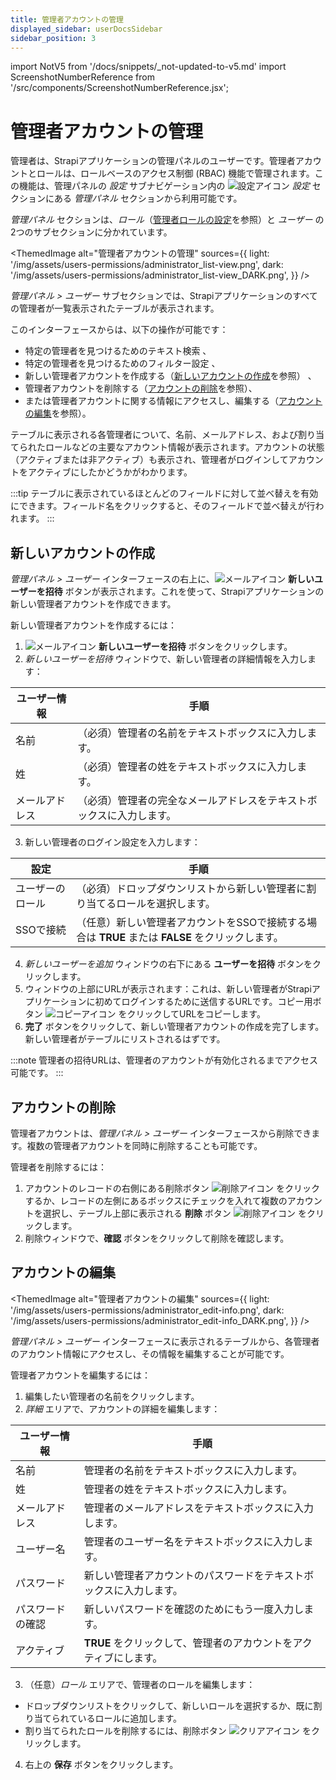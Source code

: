 ```yaml
---
title: 管理者アカウントの管理
displayed_sidebar: userDocsSidebar
sidebar_position: 3
---
```


import NotV5 from '/docs/snippets/_not-updated-to-v5.md'
import ScreenshotNumberReference from '/src/components/ScreenshotNumberReference.jsx';

# 管理者アカウントの管理

管理者は、Strapiアプリケーションの管理パネルのユーザーです。管理者アカウントとロールは、ロールベースのアクセス制御 (RBAC) 機能で管理されます。この機能は、管理パネルの *設定* サブナビゲーション内の ![設定アイコン](/img/assets/icons/v5/Cog.svg) _設定_ セクションにある *管理パネル* セクションから利用可能です。

*管理パネル* セクションは、*ロール*（[管理者ロールの設定](configuring-administrator-roles.md)を参照）と *ユーザー* の2つのサブセクションに分かれています。

<ThemedImage
  alt="管理者アカウントの管理"
  sources={{
    light: '/img/assets/users-permissions/administrator_list-view.png',
    dark: '/img/assets/users-permissions/administrator_list-view_DARK.png',
  }}
/>

*管理パネル > ユーザー* サブセクションでは、Strapiアプリケーションのすべての管理者が一覧表示されたテーブルが表示されます。

このインターフェースからは、以下の操作が可能です：

- 特定の管理者を見つけるためのテキスト検索 <ScreenshotNumberReference number="1" />、
- 特定の管理者を見つけるためのフィルター設定 <ScreenshotNumberReference number="2" />、
- 新しい管理者アカウントを作成する（[新しいアカウントの作成](#creating-a-new-account)を参照） <ScreenshotNumberReference number="3" />、
- 管理者アカウントを削除する（[アカウントの削除](#deleting-an-account)を参照）、
- または管理者アカウントに関する情報にアクセスし、編集する（[アカウントの編集](#editing-an-account)を参照）。

テーブルに表示される各管理者について、名前、メールアドレス、および割り当てられたロールなどの主要なアカウント情報が表示されます。アカウントの状態（アクティブまたは非アクティブ）も表示され、管理者がログインしてアカウントをアクティブにしたかどうかがわかります。

:::tip
テーブルに表示されているほとんどのフィールドに対して並べ替えを有効にできます。フィールド名をクリックすると、そのフィールドで並べ替えが行われます。
:::

## 新しいアカウントの作成

*管理パネル > ユーザー* インターフェースの右上に、![メールアイコン](/img/assets/icons/v5/Mail.svg) **新しいユーザーを招待** ボタンが表示されます。これを使って、Strapiアプリケーションの新しい管理者アカウントを作成できます。

新しい管理者アカウントを作成するには：

1. ![メールアイコン](/img/assets/icons/v5/Mail.svg) **新しいユーザーを招待** ボタンをクリックします。
2. *新しいユーザーを招待* ウィンドウで、新しい管理者の詳細情報を入力します：

  | ユーザー情報  | 手順                                                                         |
  | ------------- | ------------------------------------------------------------------------ |
  | 名前          | （必須）管理者の名前をテキストボックスに入力します。                        |
  | 姓            | （必須）管理者の姓をテキストボックスに入力します。                          |
  | メールアドレス | （必須）管理者の完全なメールアドレスをテキストボックスに入力します。          |

3. 新しい管理者のログイン設定を入力します：

  | 設定               | 手順                                                                                       |
  | ------------------ | ---------------------------------------------------------------------------------------- |
  | ユーザーのロール   | （必須）ドロップダウンリストから新しい管理者に割り当てるロールを選択します。                |
  | SSOで接続          | （任意）新しい管理者アカウントをSSOで接続する場合は **TRUE** または **FALSE** をクリックします。 |

4. *新しいユーザーを追加* ウィンドウの右下にある **ユーザーを招待** ボタンをクリックします。
5. ウィンドウの上部にURLが表示されます：これは、新しい管理者がStrapiアプリケーションに初めてログインするために送信するURLです。コピー用ボタン ![コピーアイコン](/img/assets/icons/v5/Duplicate.svg) をクリックしてURLをコピーします。
6. **完了** ボタンをクリックして、新しい管理者アカウントの作成を完了します。新しい管理者がテーブルにリストされるはずです。

:::note
管理者の招待URLは、管理者のアカウントが有効化されるまでアクセス可能です。
:::

## アカウントの削除

管理者アカウントは、*管理パネル > ユーザー* インターフェースから削除できます。複数の管理者アカウントを同時に削除することも可能です。

管理者を削除するには：

1. アカウントのレコードの右側にある削除ボタン ![削除アイコン](/img/assets/icons/v5/Trash.svg) をクリックするか、レコードの左側にあるボックスにチェックを入れて複数のアカウントを選択し、テーブル上部に表示される **削除** ボタン ![削除アイコン](/img/assets/icons/v5/Trash.svg) をクリックします。
2. 削除ウィンドウで、**確認** ボタンをクリックして削除を確認します。

## アカウントの編集

<ThemedImage
  alt="管理者アカウントの編集"
  sources={{
    light: '/img/assets/users-permissions/administrator_edit-info.png',
    dark: '/img/assets/users-permissions/administrator_edit-info_DARK.png',
  }}
/>

*管理パネル > ユーザー* インターフェースに表示されるテーブルから、各管理者のアカウント情報にアクセスし、その情報を編集することが可能です。

管理者アカウントを編集するには：

1. 編集したい管理者の名前をクリックします。
2. *詳細* エリアで、アカウントの詳細を編集します：

| ユーザー情報           | 手順                                                                         |
| --------------------- | -------------------------------------------------------------------------- |
| 名前                  | 管理者の名前をテキストボックスに入力します。                                  |
| 姓                    | 管理者の姓をテキストボックスに入力します。                                    |
| メールアドレス         | 管理者のメールアドレスをテキストボックスに入力します。                        |
| ユーザー名             | 管理者のユーザー名をテキストボックスに入力します。                            |
| パスワード             | 新しい管理者アカウントのパスワードをテキストボックスに入力します。              |
| パスワードの確認       | 新しいパスワードを確認のためにもう一度入力します。                            |
| アクティブ             | **TRUE** をクリックして、管理者のアカウントをアクティブにします。               |

3. （任意）*ロール* エリアで、管理者のロールを編集します：

  - ドロップダウンリストをクリックして、新しいロールを選択するか、既に割り当てられているロールに追加します。
  - 割り当てられたロールを削除するには、削除ボタン ![クリアアイコン](/img/assets/icons/v5/Cross.svg) をクリックします。

4. 右上の **保存** ボタンをクリックします。
